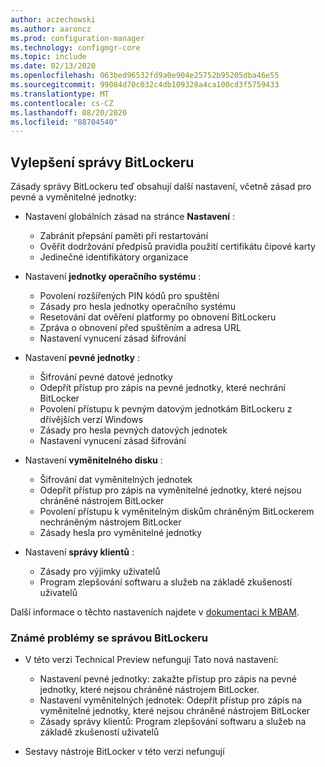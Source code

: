 ```yaml
---
author: aczechowski
ms.author: aaroncz
ms.prod: configuration-manager
ms.technology: configmgr-core
ms.topic: include
ms.date: 02/13/2020
ms.openlocfilehash: 063bed96532fd9a0e904e25752b95205dba46e55
ms.sourcegitcommit: 99084d70c032c4db109328a4ca100cd3f5759433
ms.translationtype: MT
ms.contentlocale: cs-CZ
ms.lasthandoff: 08/20/2020
ms.locfileid: "88704540"
---
```

## <a name="improvements-to-bitlocker-management"></a><a name="bkmk_bitlocker"></a> Vylepšení správy BitLockeru

<!--5925683-->

Zásady správy BitLockeru teď obsahují další nastavení, včetně zásad pro pevné a vyměnitelné jednotky:

- Nastavení globálních zásad na stránce **Nastavení** :

  - Zabránit přepsání paměti při restartování
  - Ověřit dodržování předpisů pravidla použití certifikátu čipové karty
  - Jedinečné identifikátory organizace

- Nastavení **jednotky operačního systému** :

  - Povolení rozšířených PIN kódů pro spuštění
  - Zásady pro hesla jednotky operačního systému
  - Resetování dat ověření platformy po obnovení BitLockeru
  - Zpráva o obnovení před spuštěním a adresa URL
  - Nastavení vynucení zásad šifrování

- Nastavení **pevné jednotky** :

  - Šifrování pevné datové jednotky
  - Odepřít přístup pro zápis na pevné jednotky, které nechrání BitLocker
  - Povolení přístupu k pevným datovým jednotkám BitLockeru z dřívějších verzí Windows
  - Zásady pro hesla pevných datových jednotek
  - Nastavení vynucení zásad šifrování

- Nastavení **vyměnitelného disku** :

  - Šifrování dat vyměnitelných jednotek
  - Odepřít přístup pro zápis na vyměnitelné jednotky, které nejsou chráněné nástrojem BitLocker
  - Povolení přístupu k vyměnitelným diskům chráněným BitLockerem nechráněným nástrojem BitLocker
  - Zásady hesla pro vyměnitelné jednotky

- Nastavení **správy klientů** :

  - Zásady pro výjimky uživatelů
  - Program zlepšování softwaru a služeb na základě zkušeností uživatelů

Další informace o těchto nastaveních najdete v [dokumentaci k MBAM](/microsoft-desktop-optimization-pack/mbam-v25/planning-for-mbam-25-group-policy-requirements).

### <a name="bitlocker-management-known-issues"></a>Známé problémy se správou BitLockeru

- V této verzi Technical Preview nefungují Tato nová nastavení:

  - Nastavení pevné jednotky: zakažte přístup pro zápis na pevné jednotky, které nejsou chráněné nástrojem BitLocker.
  - Nastavení vyměnitelných jednotek: Odepřít přístup pro zápis na vyměnitelné jednotky, které nejsou chráněné nástrojem BitLocker
  - Zásady správy klientů: Program zlepšování softwaru a služeb na základě zkušeností uživatelů

- Sestavy nástroje BitLocker v této verzi nefungují